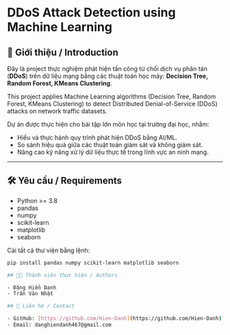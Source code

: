 # DDoS Attack Detection using Machine Learning

## 📑 Giới thiệu / Introduction

Đây là project thực nghiệm phát hiện tấn công từ chối dịch vụ phân tán (**DDoS**) trên dữ liệu mạng bằng các thuật toán học máy: **Decision Tree, Random Forest, KMeans Clustering**.

This project applies Machine Learning algorithms (Decision Tree, Random Forest, KMeans Clustering) to detect Distributed Denial-of-Service (DDoS) attacks on network traffic datasets.

Dự án được thực hiện cho bài tập lớn môn học tại trường đại học, nhằm:  
- Hiểu và thực hành quy trình phát hiện DDoS bằng AI/ML.  
- So sánh hiệu quả giữa các thuật toán giám sát và không giám sát.  
- Nâng cao kỹ năng xử lý dữ liệu thực tế trong lĩnh vực an ninh mạng.

---

## 🛠️ Yêu cầu / Requirements

- Python >= 3.8  
- pandas  
- numpy  
- scikit-learn  
- matplotlib  
- seaborn  

Cài tất cả thư viện bằng lệnh:
```bash
pip install pandas numpy scikit-learn matplotlib seaborn

## 👨‍💻 Thành viên thực hiện / Authors

- Đặng Hiển Danh  
- Trần Văn Nhật  

## 🔗 Liên hệ / Contact

- GitHub: [https://github.com/Hien-Danh](https://github.com/Hien-Danh)  
- Email: danghiendanh467@gmail.com
